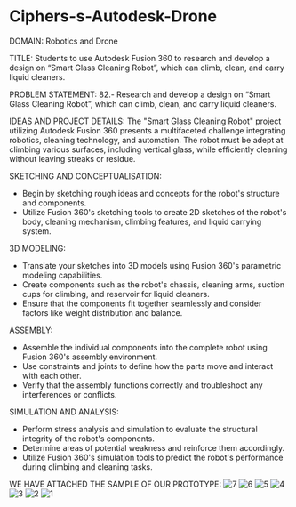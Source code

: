 # Ciphers-s-Autodesk-Drone

DOMAIN: Robotics and Drone

TITLE: Students to use Autodesk Fusion 360 to research and develop a design on “Smart Glass Cleaning Robot”, which can climb, clean, and carry liquid cleaners.

PROBLEM STATEMENT:
82.-  Research and develop a design on “Smart Glass Cleaning Robot”, which can climb, clean, and carry liquid cleaners.

IDEAS AND PROJECT DETAILS:
The "Smart Glass Cleaning Robot" project utilizing Autodesk Fusion 360 presents a multifaceted challenge integrating robotics, cleaning technology, and automation. The robot must be adept at climbing various surfaces, including vertical glass, while efficiently cleaning without leaving streaks or residue.

SKETCHING AND CONCEPTUALISATION:
- Begin by sketching rough ideas and concepts for the robot's structure and components.
- Utilize Fusion 360's sketching tools to create 2D sketches of the robot's body, cleaning mechanism, climbing features, and liquid carrying system.

3D MODELING:
- Translate your sketches into 3D models using Fusion 360's parametric modeling capabilities.
- Create components such as the robot's chassis, cleaning arms, suction cups for climbing, and reservoir for liquid cleaners.
- Ensure that the components fit together seamlessly and consider factors like weight distribution and balance.

ASSEMBLY:
- Assemble the individual components into the complete robot using Fusion 360's assembly environment.
- Use constraints and joints to define how the parts move and interact with each other.
- Verify that the assembly functions correctly and troubleshoot any interferences or conflicts.

SIMULATION AND ANALYSIS:
- Perform stress analysis and simulation to evaluate the structural integrity of the robot's components.
- Determine areas of potential weakness and reinforce them accordingly.
- Utilize Fusion 360's simulation tools to predict the robot's performance during climbing and cleaning tasks.

WE HAVE ATTACHED THE SAMPLE OF OUR PROTOTYPE: 
![7](https://github.com/PrShivashish/Ciphers-s-Autodesk-Drone/assets/141547525/1b1cb676-f47d-4e28-ba65-c24769d8a156)
![6](https://github.com/PrShivashish/Ciphers-s-Autodesk-Drone/assets/141547525/fe3b24a2-0688-4442-8984-04ac3bac3fa7)
![5](https://github.com/PrShivashish/Ciphers-s-Autodesk-Drone/assets/141547525/90c474c3-5879-4785-9e79-f6420ee5b212)
![4](https://github.com/PrShivashish/Ciphers-s-Autodesk-Drone/assets/141547525/8b5ab8e4-b77c-4bc5-b74d-3a0f5cd8fde2)
![3](https://github.com/PrShivashish/Ciphers-s-Autodesk-Drone/assets/141547525/d40ef67b-b76d-4dc6-8811-6358f3afb2a1)
![2](https://github.com/PrShivashish/Ciphers-s-Autodesk-Drone/assets/141547525/ad7379c6-018e-42ee-a48d-dc4ce6ac12f8)
![1](https://github.com/PrShivashish/Ciphers-s-Autodesk-Drone/assets/141547525/9b684df0-5707-473e-baf8-902862d0361b)

